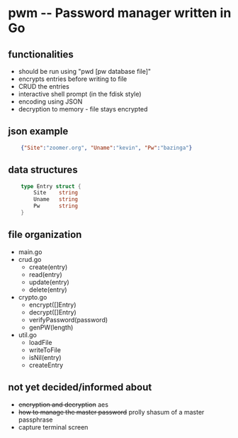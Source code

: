 # pwm -- Password manager written in Go
## functionalities
+ should be run using "pwd [pw database file]"
+ encrypts entries before writing to file
+ CRUD the entries
+ interactive shell prompt (in the fdisk style) 
+ encoding using JSON
+ decryption to memory - file stays encrypted

## json example 
```JSON
	{"Site":"zoomer.org", "Uname":"kevin", "Pw":"bazinga"}
```

## data structures
```Go
	type Entry struct {
		Site	string
		Uname	string
		Pw 		string
	}
```
## file organization
+ main.go
+ crud.go
	+ create(entry)
	+ read(entry)
	+ update(entry)
	+ delete(entry)
+ crypto.go
	+ encrypt([]Entry)
	+ decrypt([]Entry)
	+ verifyPassword(password)
	+ genPW(length)
+ util.go
	+ loadFile
	+ writeToFile
	+ isNil(entry)
	+ createEntry
	
## not yet decided/informed about
+ ~~encryption and decryption~~ aes
+ ~~how to manage the master password~~ prolly shasum of a master passphrase
+ capture terminal screen
